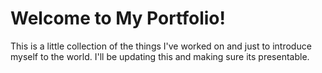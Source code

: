 # Welcome to My Portfolio!
This is a little collection of the things I've worked on and just to introduce myself to the world. I'll be updating this and making sure its presentable.